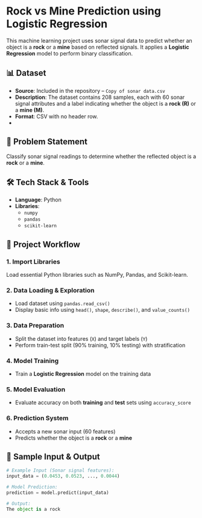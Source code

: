 # Rock vs Mine Prediction using Logistic Regression

This machine learning project uses sonar signal data to predict whether an object is a **rock** or a **mine** based on reflected signals. It applies a **Logistic Regression** model to perform binary classification.  




## 📊 Dataset

- **Source**: Included in the repository – `Copy of sonar data.csv`
- **Description**: The dataset contains 208 samples, each with 60 sonar signal attributes and a label indicating whether the object is a **rock (R)** or a **mine (M)**.
- **Format**: CSV with no header row.
- 



## 🧠 Problem Statement

Classify sonar signal readings to determine whether the reflected object is a **rock** or a **mine**.  




## 🛠️ Tech Stack & Tools

- **Language**: Python
- **Libraries**:
  - `numpy`
  - `pandas`
  - `scikit-learn`
    



## 🚀 Project Workflow

### 1. Import Libraries

Load essential Python libraries such as NumPy, Pandas, and Scikit-learn.

### 2. Data Loading & Exploration

- Load dataset using `pandas.read_csv()`
- Display basic info using `head()`, `shape`, `describe()`, and `value_counts()`

### 3. Data Preparation

- Split the dataset into features (`X`) and target labels (`Y`)
- Perform train-test split (90% training, 10% testing) with stratification

### 4. Model Training

- Train a **Logistic Regression** model on the training data

### 5. Model Evaluation

- Evaluate accuracy on both **training** and **test** sets using `accuracy_score`

### 6. Prediction System

- Accepts a new sonar input (60 features)
- Predicts whether the object is a **rock** or a **mine**
  



## 🧪 Sample Input & Output

```python
# Example Input (Sonar signal features):
input_data = (0.0453, 0.0523, ..., 0.0044)

# Model Prediction:
prediction = model.predict(input_data)

# Output:
The object is a rock
